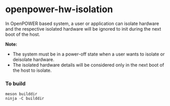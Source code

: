 # openpower-hw-isolation
In OpenPOWER based system, a user or application can isolate hardware and the respective
isolated hardware will be ignored to init during the next boot of the host.

**Note:**
- The system must be in a power-off state when a user wants to isolate or deisolate hardware.
- The isolated hardware details will be considered only in the next boot of the host to isolate.

### To build
```
meson builddir
ninja -C builddir
```
